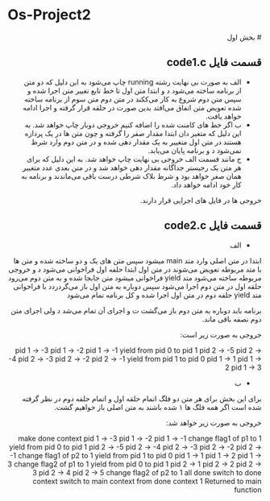 # Os-Project2

<div dir="rtl">
# بخش اول

## قسمت فایل code1.c
- الف
به صورت بی نهایت رشته running چاپ می‌شود
به این دلیل که دو متن از برنامه ساخته می‌شود د و ابتدا متن اول تا خط تابع تغییر متن اجرا شده و سپس متن دوم شروع به کار می‌ککند در متن دوم متن سوم از برنامه ساخته شده تعویض متن اتفاق می‌افتد
بدین صورت در حلقه قرار گرفته و اجرا ادامه خواهد یافت.
- ب
اگر خط های کامنت شده را اضافه کنیم خروجی دوبار چاپ خواهد شد.
به این دلیل که متغیر دان ابتدا مقدار صفر را گرفته و چون متن ها در یک پردازه هستند در متن اول متغییر به یک مقدار دهی شده و در متن دوم وارد شرظ نمی‌شود د و برنامه پایان می‌یابد.
- ج
مانند قسمت الف خروجی بی نهایت چاپ خواهد شد.
به این دلیل که برای هر متن یک رجیستر جداگانه مقدار دهی خواهد شد و در متن بعدی عدد متغییر همان صغر خواهد بود و شرط بلاک شرطی درست باقی می‌ماندند و برنامه به کار خود ادامه خواهد داد.

خروجی ها در فایل های اجرایی قرار دارند.

## قسمت فایل code2.c
- الف

ابتدا در متن اصلی وارد متد main میشود
سپس متن های یک و دو ساخته شده
و متن ها با متد مربوطه تعویض می‌شوند
در متن اول ابتدا حلفه اول فراخوانی می‌شود د و خروجی مربوطه ساخته می‌شود
متد yield فراخوانی میشود
متن جابجا شده و به متن دوم می‌رود
حلقه اول در متن دوم اجرا می‌شود
سپس دوباره به متن اول باز می‌گردردد با فراخوانی متد yield
حلفه دوم در متن اول اجرا شده و کل برنامه تمام می‌شود

برنامه باید دوباره به متن دوم باز می‌گشت ت و اجرای آن تمام می‌شد د ولی اجرای متن دوم نصفه باقی ماند.

خروجی به صورت زیر است:

pid 1 -> -3
pid 1 -> -2
pid 1 -> -1
yield from pid 0 to pid 1
pid 2 -> -5
pid 2 -> -4
pid 2 -> -3
pid 2 -> -2
pid 2 -> -1
yield from pid 1 to pid 0
pid 1 -> 1
pid 1 -> 2
pid 1 -> 3

- ب

برای این بخش برای هر متن دو فلگ اتمام حلقه اول و اتمام حلفه دوم در نظر گرفته شده است
اگر همه فلگ ها ۱ شده باشند به متن اصلی باز خواهیم گشت.

خروجی به صورت زیر خواهد شد:

make done context
pid 1 -> -3
pid 1 -> -2
pid 1 -> -1
change flag1 of p1 to 1
yield from pid 0 to pid 1
pid 2 -> -5
pid 2 -> -4
pid 2 -> -3
pid 2 -> -2
pid 2 -> -1
change flag1 of p2 to 1
yield from pid 1 to pid 0
pid 1 -> 1
pid 1 -> 2
pid 1 -> 3
change flag2 of p1 to 1
yield from pid 0 to pid 1
pid 2 -> 1
pid 2 -> 2
pid 2 -> 3
pid 2 -> 4
pid 2 -> 5
change flag2 of p2 to 1
all done
switch to done context
switch to main context from done context 1
Returned to main function

</div>
